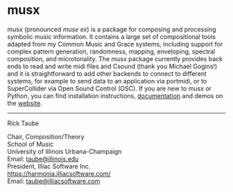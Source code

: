 # musx
musx (pronounced *muse ex*) is a package for composing and processing symbolic music information. It contains a large set of compositional tools adapted from my Common Music and Grace systems, including support for complex pattern generation, randomness, mapping, enveloping, spectral composition, and microtonality. The musx package currently provides back ends to read and write midi files and Csound (thank you Michael Gogins!) and it is straightforward to add other backends to connect to different systems,  for example to send data to an application via portmidi, or to SuperCollider via Open Sound Control (OSC). If you are new to musx or Python, you can find installation instructions, [documentation](https://musx-admin.github.io/musx/) and demos on the [website](https://github.com/ricktaube/musx).

<hr/>
Rick Taube  

Chair, Composition/Theory<br/>
School of Music<br/>
University of Illinois Urbana-Champaign<br/>
Email: taube@illinois.edu<br/>
President, Illiac Software Inc.<br/>
https://harmonia.illiacsoftware.com/<br/>
Email: taube@illiacsoftware.com

